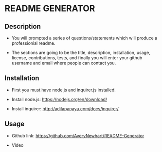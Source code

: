 # README GENERATOR

## Description

- You will prompted a series of questions/statements which will produce a professionial readme.

- The sections are going to be the title, description, installation, usage, license, contributions, tests, and finally you will enter your github username and email where people can contact you.

## Installation

- First you must have node.js and inquirer.js installed.

- Install node.js: https://nodejs.org/en/download/

- Install inquirer: http://adilapapaya.com/docs/inquirer/

## Usage

- Github link: https://github.com/AveryNewhart/README-Generator

- Video